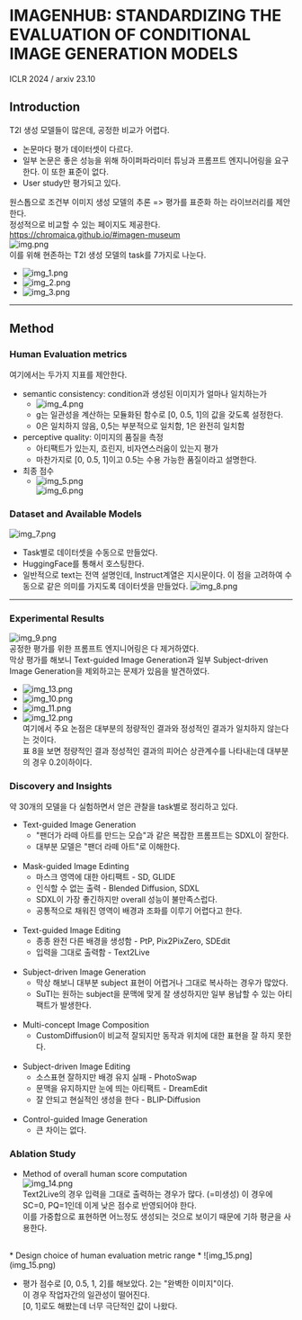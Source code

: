IMAGENHUB: STANDARDIZING THE EVALUATION OF CONDITIONAL IMAGE GENERATION MODELS
===
ICLR 2024 / arxiv 23.10  

## Introduction
T2I 생성 모델들이 많은데, 공정한 비교가 어렵다.  
* 논문마다 평가 데이터셋이 다르다.  
* 일부 논문은 좋은 성능을 위해 하이퍼파라미터 튜닝과 프롬프트 엔지니어링을 요구한다. 이 또한 표준이 없다.    
* User study만 평가되고 있다.

원스톱으로 조건부 이미지 생성 모델의 추론 => 평가를 표준화 하는 라이브러리를 제안한다.   
정성적으로 비교할 수 있는 페이지도 제공한다.  https://chromaica.github.io/#imagen-museum  
![img.png](img.png)  
이를 위해 현존하는 T2I 생성 모델의 task를 7가지로 나눈다. 
* ![img_1.png](img_1.png)  
* ![img_2.png](img_2.png)  
* ![img_3.png](img_3.png)  

***
## Method
### Human Evaluation metrics  
여기에서는 두가지 지표를 제안한다.
* semantic consistency: condition과 생성된 이미지가 얼마나 일치하는가  
  * ![img_4.png](img_4.png)  
  * g는 일관성을 계산하는 모듈화된 함수로 [0, 0.5, 1]의 값을 갖도록 설정한다.  
  * 0은 일치하지 않음, 0,5는 부분적으로 일치함, 1은 완전히 일치함
* perceptive quality: 이미지의 품질을 측정  
  * 아티팩트가 있는지, 흐린지, 비자연스러움이 있는지 평가  
  * 마찬가지로 [0, 0.5, 1]이고 0.5는 수용 가능한 품질이라고 설명한다.  
* 최종 점수
  * ![img_5.png](img_5.png)  
![img_6.png](img_6.png)  

### Dataset and Available Models  
![img_7.png](img_7.png)  
* Task별로 데이터셋을 수동으로 만들었다.  
* HuggingFace를 통해서 호스팅한다.  
* 일반적으로 text는 전역 설명인데, Instruct계열은 지시문이다.
    이 점을 고려하여 수동으로 같은 의미를 가지도록 데이터셋을 만들었다.
    ![img_8.png](img_8.png)  
  
***
### Experimental Results  
![img_9.png](img_9.png)  
공정한 평가를 위한 프롬프트 엔지니어링은 다 제거하였다.  
막상 평가를 해보니 Text-guided Image Generation과 일부 Subject-driven Image Generation을 제외하고는 문제가 있음을 발견하였다. 
* ![img_13.png](img_13.png)  
* ![img_10.png](img_10.png)  
* ![img_11.png](img_11.png)  
* ![img_12.png](img_12.png)  
여기에서 주요 논점은 대부분의 정량적인 결과와 정성적인 결과가 일치하지 않는다는 것이다.  
표 8을 보면 정량적인 결과 정성적인 결과의 피어슨 상관계수를 나타내는데 대부분의 경우 0.2이하이다.  

### Discovery and Insights  
약 30개의 모델을 다 실험하면서 얻은 관찰을 task별로 정리하고 있다.  
* Text-guided Image Generation
  * "팬더가 라떼 아트를 만드는 모습"과 같은 복잡한 프롬프트는 SDXL이 잘한다.  
  * 대부분 모델은 "팬더 라떼 아트"로 이해한다.  
    </br>  
* Mask-guided Image Edinting
  * 마스크 영역에 대한 아티팩트 - SD, GLIDE
  * 인식할 수 없는 출력 - Blended Diffusion, SDXL
  * SDXL이 가장 좋긴하지만 overall 성능이 불만족스럽다.  
  * 공통적으로 채워진 영역이 배경과 조화를 이루기 어렵다고 한다.   
    </br> 
* Text-guided Image Editing  
  * 종종 완전 다른 배경을 생성함 - PtP, Pix2PixZero, SDEdit
  * 입력을 그대로 출력함 - Text2Live          
    </br>
* Subject-driven Image Generation
  * 막상 해보니 대부분 subject 표현이 어렵거나 그대로 복사하는 경우가 많았다.
  * SuTI는 원하는 subject을 문맥에 맞게 잘 생성하지만 일부 용납할 수 있는 아티팩트가 발생한다.        
    </br>
* Multi-concept Image Composition  
  * CustomDiffusion이 비교적 잘되지만 동작과 위치에 대한 표현을 잘 하지 못한다.      
    </br>
* Subject-driven Image Editing  
  * 소스표현 잘하지만 배경 유지 실패 - PhotoSwap  
  * 문맥을 유지하지만 눈에 띄는 아티팩트 - DreamEdit
  * 잘 안되고 현실적인 생성을 한다 - BLIP-Diffusion         
    </br>
* Control-guided Image Generation  
  * 큰 차이는 없다.

### Ablation Study  
* Method of overall human score computation   
![img_14.png](img_14.png)   
Text2Live의 경우 입력을 그대로 출력하는 경우가 많다. (=미생성)
이 경우에 SC=0, PQ=1인데 이게 낮은 점수로 반영되어야 한다.  
이를 가중합으로 표현하면 어느정도 생성되는 것으로 보이기 때문에 기하 평균을 사용한다.  
</br>
* Design choice of human evaluation metric range  
  * ![img_15.png](img_15.png)   
  
  * 평가 점수로 [0, 0.5, 1, 2]를 해보았다. 2는 "완벽한 이미지"이다.  
  이 경우 작업자간의 일관성이 떨어진다.  
  [0, 1]로도 해봤는데 너무 극단적인 값이 나왔다.
